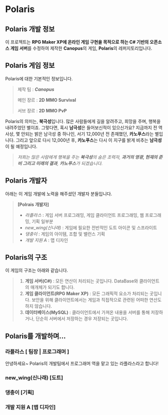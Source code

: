 # Polaris
## Polaris 개발 정보
이 프로젝트는 **RPG Maker XP에 온라인 게임 구현을 목적으로 하는 C# 기반의 오픈소스 게임 서버**를 수정하여 제작한 **Canopus**의 게임, **Polaris**의 레퍼지토리입니다.

## Polaris 게임 정보
Polaris에 대한 기본적인 정보입니다.
> 제작 팀 : _**Canopus**_
>
> 메인 장르 : **2D MMO Survival**
>  
> 서브 장르 : **2D MMO PvP** 

Polaris의 의미는, **북극성**입니다.
많은 사람들에게 길을 알려주고, 희망을 주며, 행복을 내려주었던 별이죠.
그렇다면, 혹시 **남극성**은 들어보신적이 있으신가요?
지금까지 전 역사상, 몇 안되는 밝은 남극성 중 하나인, 서기 12,000년 전 존재했던, **카노푸스**라는 별입니다. 그리고 앞으로 다시 12,000년 후, **카노푸스**는 다시 이 지구를 밝게 비추는 **남극성**이 될 예정입니다.

> _저희는 많은 사람에게 행복을 주는 **북극성**의 숨은 조력자, **과거의 영광, 현재의 준비 그리고 미래의 결과**, **카노푸스**가 되겠습니다._

## Polaris 개발자
아래는 이 게임 개발에 노력을 해주셨던 개발자 분들입니다.

> **[Polrais 개발자]**
> * _라플라스_  :  게임 서버 프로그래밍, 게임 클라이언트 프로그래밍, 웹 프로그래밍, 기획 일부분
> * _new_wing(신나래)_  :  게임에 필요한 전반적인 도트 아이콘 및 스프라이트
> * _댕충이_  :  게임의 아이템, 조합 및 밸런스 기획
> * _개발 지원 A_  :  맵 디자인

## Polaris의 구조
이 게임의 구조는 아래와 같습니다.
> 1. **게임 서버(C#)**  :  모든 연산이 처리되는 곳입니다. DataBase와 클라이언트의 매개체가 되기도 합니다.
> 2. **게임 클라이언트(RPG Maker XP)**  :  모든 그래픽적 요소가 처리되는 곳입니다. 보안을 위해 클라이언트에서는 게임과 직접적으로 관련된 어떠한 연산도 하지 않습니다.
> 3. **데이터베이스(MySQL)**  :  클라이언트에서 가져온 내용을 서버를 통해 저장하거나, 단순히 서버에서 저장하는 경우 저장되는 곳입니다. 

## Polaris를 개발하며...
### 라플라스 [ 팀장 | 프로그래머 ]
안녕하세요~ Polaris의 개발팀에서 프로그래머 역을 맡고 있는 라플라스라고 합니다!
### new_wing(신나래) [도트]
### 댕충이 [기획]
### 개발 지원 A [맵 디자인]